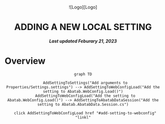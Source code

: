 <div align="center">

![Logo][Logo]

# ADDING A NEW LOCAL SETTING

<h5>
  Last updated Feburary 21, 2023
</h5>

</div>

# Overview

<div align="center">

```mermaid
graph TD

  AddSettingToSettings("Add arguments to Properties/Settings.settings") --> AddSettingToWebConfigLoad("Add the setting to Abatab.WebConfig.Load()")
  AddSettingToWebConfigLoad("Add the setting to Abatab.WebConfig.Load()") --> AddSettingToAbatabDataSession("Add the setting to Abatab.AbatabData.Session.cs")

  click AddSettingToWebConfigLoad href "#add-setting-to-webconfig" "linkl"
```

</div>

<br><br><br><br><br><br><br><br><br><br><br><br><br><br><br><br>
<br><br><br><br><br><br><br><br><br><br><br><br><br><br><br><br>
<br><br><br><br><br><br><br><br><br><br><br><br><br><br><br><br>
<br><br><br><br><br><br><br><br><br><br><br><br><br><br><br><br><br><br><br><br><br><br><br><br><br><br><br><br><br><br><br><br>
<br><br><br><br><br><br><br><br><br><br><br><br><br><br><br><br><br><br><br><br><br><br><br><br><br><br><br><br><br><br><br><br>
<br><br><br><br><br><br><br><br><br><br><br><br><br><br><br><br><br><br><br><br><br><br><br><br><br><br><br><br><br><br><br><br>
<br><br><br><br><br><br><br><br><br><br><br><br><br><br><br><br><br><br><br><br><br><br><br><br><br><br><br><br><br><br><br><br>
<br><br><br><br><br><br><br><br><br><br><br><br><br><br><br><br><br><br><br><br><br><br><br><br><br><br><br><br><br><br><br><br>
<br><br><br><br><br><br><br><br><br><br><br><br><br><br><br><br>

## Add setting to WebConfig

For example, to add the `AbatabDataRoot` setting, you would take the webConfig Dictionary in Abatab.WebConfig.Load():

```
{ "AbatabMode",                             Settings.Default.AbatabMode.ToLower() },
{ "AbatabRoot",                             Settings.Default.AbatabRoot.ToLower() },
```

And add a line for `AbatabDataRoot`:

```
{ "AbatabMode",                             Settings.Default.AbatabMode.ToLower() },
{ "AbatabRoot",                             Settings.Default.AbatabRoot.ToLower() },
{ "AbatabDataRoot",                         Settings.Default.AbatabDataRoot.ToLower() },
```

# Adding new local settings

1. Add the setting to Properties/Settings.settings
2. Open Web.config and copy/paste the setting where it belongs
3. Add an entry in Abatab.WebConfig.Load()
4. Add the setting to Abatab.Core.AbatabData.Session.cs
5. Add the proper logic to Abatab.Core.AbatabSession.Build()
